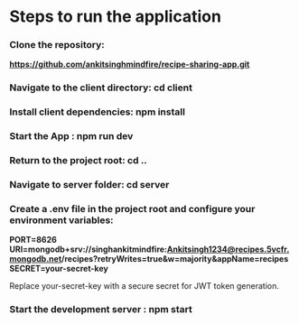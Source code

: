 # Steps to run the application

### Clone the repository:

**https://github.com/ankitsinghmindfire/recipe-sharing-app.git**

### Navigate to the client directory: **cd client**

### Install client dependencies: **npm install** 

### Start the App : **npm run dev**

### Return to the project root: cd ..

### Navigate to server folder: cd server

### Create a .env file in the project root and configure your environment variables:

**PORT=8626<br/>
URI=mongodb+srv://singhankitmindfire:Ankitsingh1234@recipes.5vcfr.mongodb.net/recipes?retryWrites=true&w=majority&appName=recipes<br/>
SECRET=your-secret-key**

Replace your-secret-key with a secure secret for JWT token generation.
### Start the development server : **npm start**
